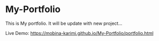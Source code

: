 # My-Portfolio
This is My portfolio. It will be update with new project...

Live Demo: https://mobina-karimi.github.io/My-Portfolio/portfolio.html
